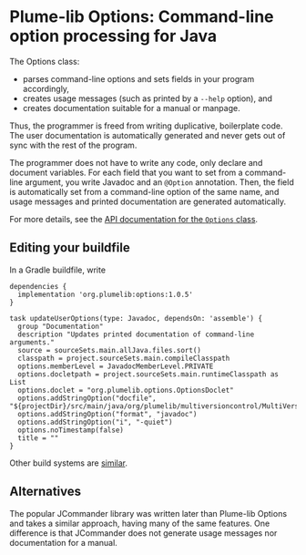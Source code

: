 # Plume-lib Options:  Command-line option processing for Java

The Options class:

 * parses command-line options and sets fields in your program accordingly,
 * creates usage messages (such as printed by a `--help` option), and
 * creates documentation suitable for a manual or manpage.

Thus, the programmer is freed from writing duplicative, boilerplate code.
The user documentation is automatically generated and never gets out
of sync with the rest of the program.

The programmer does not have to write any code, only declare and document
variables. For each field that you want to set from a command-line
argument, you write Javadoc and an `@Option` annotation. Then, the field is
automatically set from a command-line option of the same name, and usage
messages and printed documentation are generated automatically.

For more details, see the [API documentation for the `Options`
class](http://plumelib.org/options/api/org/plumelib/options/Options.html).


## Editing your buildfile ##

In a Gradle buildfile, write

```
dependencies {
  implementation 'org.plumelib:options:1.0.5'
}
```

```
task updateUserOptions(type: Javadoc, dependsOn: 'assemble') {
  group "Documentation"
  description "Updates printed documentation of command-line arguments."
  source = sourceSets.main.allJava.files.sort()
  classpath = project.sourceSets.main.compileClasspath
  options.memberLevel = JavadocMemberLevel.PRIVATE
  options.docletpath = project.sourceSets.main.runtimeClasspath as List
  options.doclet = "org.plumelib.options.OptionsDoclet"
  options.addStringOption("docfile", "${projectDir}/src/main/java/org/plumelib/multiversioncontrol/MultiVersionControl.java")
  options.addStringOption("format", "javadoc")
  options.addStringOption("i", "-quiet")
  options.noTimestamp(false)
  title = ""
}
```

Other build systems are [similar](https://search.maven.org/artifact/org.plumelib/options/1.0.5/jar).


## Alternatives ##

The popular JCommander library was written later than Plume-lib Options and
takes a similar approach, having many of the same features.  One difference
is that JCommander does not generate usage messages nor documentation for a
manual.

